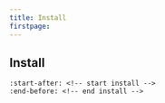 ```yaml
---
title: Install
firstpage:
---
```



## Install

```{include} ../README.md
:start-after: <!-- start install -->
:end-before: <!-- end install -->
```
